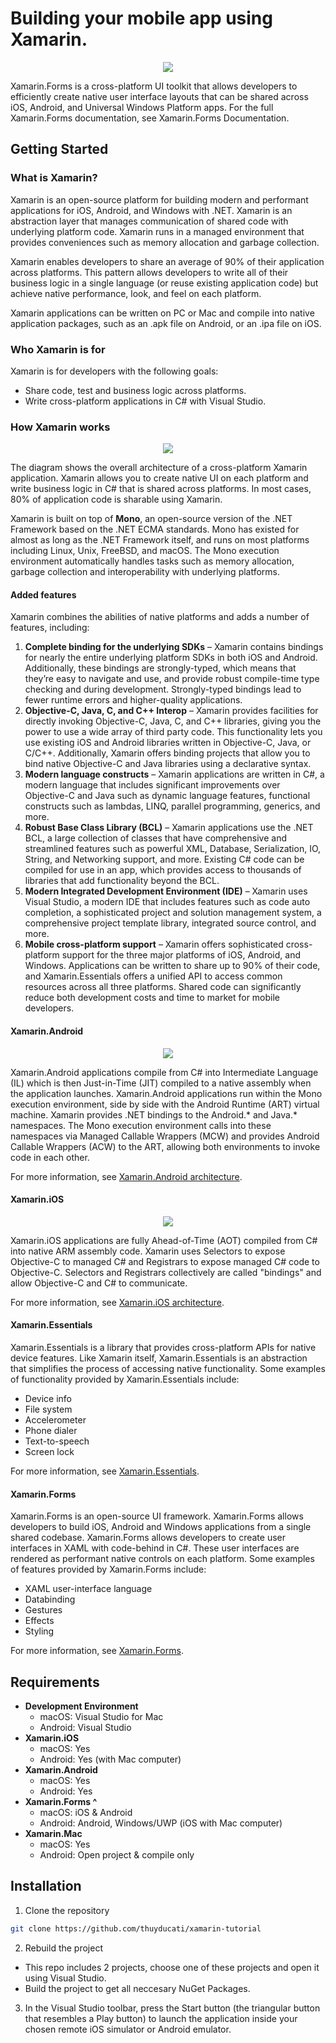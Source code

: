 # Building your mobile app using Xamarin.
<p align="center">
    <img src="https://docs.microsoft.com/en-us/xamarin/get-started/what-is-xamarin-images/xamarin-app-cropped.png" />
</p>

Xamarin.Forms is a cross-platform UI toolkit that allows developers to efficiently create native user interface layouts that can be shared across iOS, Android, and Universal Windows Platform apps. For the full Xamarin.Forms documentation, see Xamarin.Forms Documentation.

## Getting Started

### What is Xamarin?
Xamarin is an open-source platform for building modern and performant applications for iOS, Android, and Windows with .NET. Xamarin is an abstraction layer that manages communication of shared code with underlying platform code. Xamarin runs in a managed environment that provides conveniences such as memory allocation and garbage collection.

Xamarin enables developers to share an average of 90% of their application across platforms. This pattern allows developers to write all of their business logic in a single language (or reuse existing application code) but achieve native performance, look, and feel on each platform.

Xamarin applications can be written on PC or Mac and compile into native application packages, such as an .apk file on Android, or an .ipa file on iOS.

### Who Xamarin is for
Xamarin is for developers with the following goals:
- Share code, test and business logic across platforms.
- Write cross-platform applications in C# with Visual Studio.

### How Xamarin works
<p align="center">
    <img src="https://docs.microsoft.com/en-us/xamarin/get-started/what-is-xamarin-images/xamarin-architecture.png" />
</p>

The diagram shows the overall architecture of a cross-platform Xamarin application. Xamarin allows you to create native UI on each platform and write business logic in C# that is shared across platforms. In most cases, 80% of application code is sharable using Xamarin.

Xamarin is built on top of **Mono**, an open-source version of the .NET Framework based on the .NET ECMA standards. Mono has existed for almost as long as the .NET Framework itself, and runs on most platforms including Linux, Unix, FreeBSD, and macOS. The Mono execution environment automatically handles tasks such as memory allocation, garbage collection and interoperability with underlying platforms.

#### Added features
Xamarin combines the abilities of native platforms and adds a number of features, including:
1. **Complete binding for the underlying SDKs** – Xamarin contains bindings for nearly the entire underlying platform SDKs in both iOS and Android. Additionally, these bindings are strongly-typed, which means that they’re easy to navigate and use, and provide robust compile-time type checking and during development. Strongly-typed bindings lead to fewer runtime errors and higher-quality applications.
2. **Objective-C, Java, C, and C++ Interop** – Xamarin provides facilities for directly invoking Objective-C, Java, C, and C++ libraries, giving you the power to use a wide array of third party code. This functionality lets you use existing iOS and Android libraries written in Objective-C, Java, or C/C++. Additionally, Xamarin offers binding projects that allow you to bind native Objective-C and Java libraries using a declarative syntax.
3. **Modern language constructs** – Xamarin applications are written in C#, a modern language that includes significant improvements over Objective-C and Java such as dynamic language features, functional constructs such as lambdas, LINQ, parallel programming, generics, and more.
4. **Robust Base Class Library (BCL)** – Xamarin applications use the .NET BCL, a large collection of classes that have comprehensive and streamlined features such as powerful XML, Database, Serialization, IO, String, and Networking support, and more. Existing C# code can be compiled for use in an app, which provides access to thousands of libraries that add functionality beyond the BCL.
5. **Modern Integrated Development Environment (IDE)** – Xamarin uses Visual Studio, a modern IDE that includes features such as code auto completion, a sophisticated project and solution management system, a comprehensive project template library, integrated source control, and more.
6. **Mobile cross-platform support** – Xamarin offers sophisticated cross-platform support for the three major platforms of iOS, Android, and Windows. Applications can be written to share up to 90% of their code, and Xamarin.Essentials offers a unified API to access common resources across all three platforms. Shared code can significantly reduce both development costs and time to market for mobile developers.

#### Xamarin.Android
<p align="center">
    <img src="https://docs.microsoft.com/en-us/xamarin/get-started/what-is-xamarin-images/android-architecture-cropped.png" />
</p>

Xamarin.Android applications compile from C# into Intermediate Language (IL) which is then Just-in-Time (JIT) compiled to a native assembly when the application launches. Xamarin.Android applications run within the Mono execution environment, side by side with the Android Runtime (ART) virtual machine. Xamarin provides .NET bindings to the Android.* and Java.* namespaces. The Mono execution environment calls into these namespaces via Managed Callable Wrappers (MCW) and provides Android Callable Wrappers (ACW) to the ART, allowing both environments to invoke code in each other.

For more information, see [Xamarin.Android architecture](https://docs.microsoft.com/en-us/xamarin/android/internals/architecture).

#### Xamarin.iOS
<p align="center">
    <img src="https://docs.microsoft.com/en-us/xamarin/get-started/what-is-xamarin-images/ios-architecture-cropped.png" />
</p>

Xamarin.iOS applications are fully Ahead-of-Time (AOT) compiled from C# into native ARM assembly code. Xamarin uses Selectors to expose Objective-C to managed C# and Registrars to expose managed C# code to Objective-C. Selectors and Registrars collectively are called "bindings" and allow Objective-C and C# to communicate.

For more information, see [Xamarin.iOS architecture](https://docs.microsoft.com/en-us/xamarin/ios/internals/architecture).

#### Xamarin.Essentials
Xamarin.Essentials is a library that provides cross-platform APIs for native device features. Like Xamarin itself, Xamarin.Essentials is an abstraction that simplifies the process of accessing native functionality. Some examples of functionality provided by Xamarin.Essentials include:
- Device info
- File system
- Accelerometer
- Phone dialer
- Text-to-speech
- Screen lock

For more information, see [Xamarin.Essentials](https://docs.microsoft.com/en-us/xamarin/essentials/).

#### Xamarin.Forms
Xamarin.Forms is an open-source UI framework. Xamarin.Forms allows developers to build iOS, Android and Windows applications from a single shared codebase. Xamarin.Forms allows developers to create user interfaces in XAML with code-behind in C#. These user interfaces are rendered as performant native controls on each platform. Some examples of features provided by Xamarin.Forms include:
- XAML user-interface language
- Databinding
- Gestures
- Effects
- Styling

For more information, see [Xamarin.Forms](https://docs.microsoft.com/en-us/xamarin/xamarin-forms/).

## Requirements
* **Development Environment**
    - macOS: Visual Studio for Mac
    - Android: Visual Studio
* **Xamarin.iOS**
    - macOS: Yes
    - Android: Yes (with Mac computer)
* **Xamarin.Android**
    - macOS: Yes
    - Android: Yes
* **Xamarin.Forms ^**
    - macOS: iOS & Android
    - Android: Android, Windows/UWP (iOS with Mac computer)
* **Xamarin.Mac**
    - macOS: Yes
    - Android: Open project & compile only

## Installation
1. Clone the repository
```sh
git clone https://github.com/thuyducati/xamarin-tutorial
```
2. Rebuild the project
- This repo includes 2 projects, choose one of these projects and open it using Visual Studio.
- Build the project to get all neccesary NuGet Packages.
3. In the Visual Studio toolbar, press the Start button (the triangular button that resembles a Play button) to launch the application inside your chosen remote iOS simulator or Android emulator.
